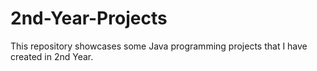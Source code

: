 # 2nd-Year-Projects
This repository showcases some Java programming projects that I have created in 2nd Year.
